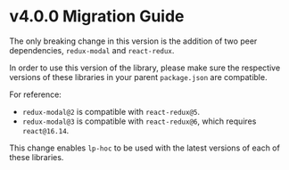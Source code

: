 # v4.0.0 Migration Guide

The only breaking change in this version is the addition of two peer dependencies, `redux-modal` and `react-redux`.

In order to use this version of the library, please make sure the respective versions of these libraries in your parent `package.json` are compatible.

For reference:

- `redux-modal@2` is compatible with `react-redux@5`.
- `redux-modal@3` is compatible with `react-redux@6`, which requires `react@16.14`.

This change enables `lp-hoc` to be used with the latest versions of each of these libraries.
